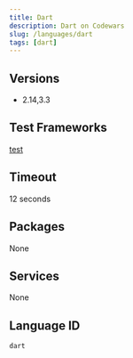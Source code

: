 ```yaml
---
title: Dart
description: Dart on Codewars
slug: /languages/dart
tags: [dart]
---
```



## Versions

- 2.14,3.3

## Test Frameworks

[test](https://pub.dartlang.org/packages/test)

## Timeout
12 seconds

## Packages
None 

## Services
None

## Language ID

`dart`
